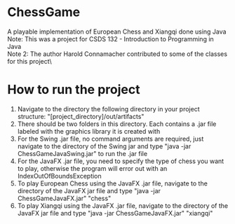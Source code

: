 # ChessGame
A playable implementation of European Chess and Xiangqi done using Java\
Note: This was a project for CSDS 132 - Introduction to Programming in Java\
Note 2: The author Harold Connamacher contributed to some of the classes for this project\

# How to run the project
1. Navigate to the directory the following directory in your project structure: "[project_directory]/out/artifacts"
2. There should be two folders in this directory. Each contains a .jar file labeled with the graphics library it is created with
3. For the Swing .jar file, no command arguments are required, just navigate to the directory of the Swing jar and type "java -jar ChessGameJavaSwing.jar" to run the .jar file
4. For the JavaFX .jar file, you need to specify the type of chess you want to play, otherwise the program will error out with an IndexOutOfBoundsException
5. To play European Chess using the JavaFX .jar file, navigate to the directory of the JavaFX jar file and type "java -jar ChessGameJavaFX.jar" "chess"
6. To play Xiangqi using the JavaFX .jar file, navigate to the directory of the JavaFX jar file and type "java -jar ChessGameJavaFX.jar" "xiangqi"

